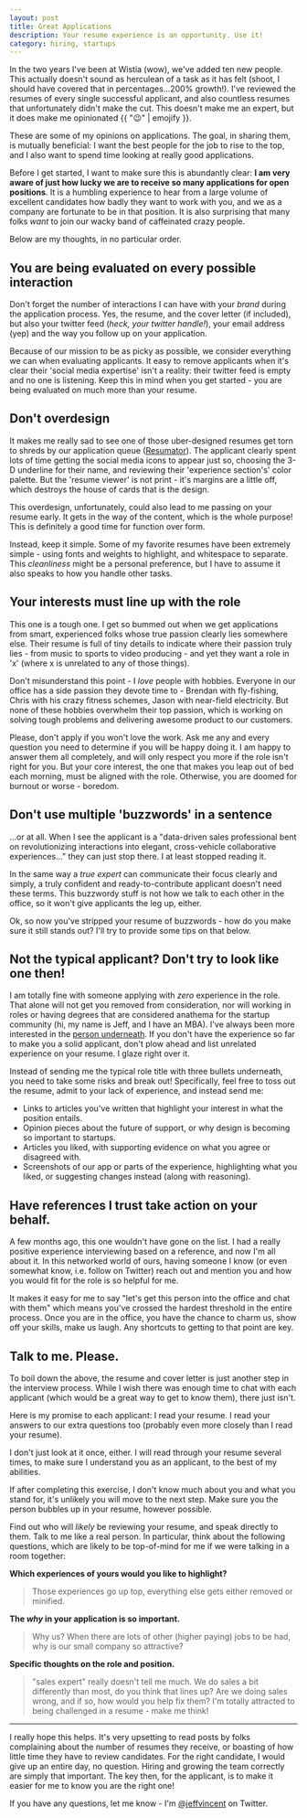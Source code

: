```yaml
---
layout: post
title: Great Applications
description: Your resume experience is an opportunity. Use it!
category: hiring, startups
---
```


In the two years I've been at Wistia (wow), we've added ten new people. This
actually doesn't sound as herculean of a task as it has felt
(shoot, I should have covered that in percentages...200% growth!).
I've reviewed the resumes of every single successful applicant, and also
countless resumes that unfortunately didn't make the cut. This doesn't make me
an expert, but it does make me opinionated {{ ":wink:" | emojify }}.

These are some of my opinions on applications. The goal, in sharing them, is
mutually beneficial: I want the best people for the job to rise to the top,
and I also want to spend time looking at really good applications.

Before I get started, I want to make sure this is abundantly clear: **I am
very aware of just how lucky we are to receive so many applications for open
positions**. It is a humbling experience to hear from a large volume of excellent 
candidates how badly they want to work with you, and we as a company are fortunate
to be in that position. It is also surprising that many folks *want* to join our
wacky band of caffeinated crazy people.

Below are my thoughts, in no particular order.

## You are being evaluated on every possible interaction

Don't forget the number of interactions I can have with your *brand* during the
application process. Yes, the resume, and the cover letter (if included), but also
your twitter feed (*heck, your twitter handle!*), your email address (yep) and the
way you follow up on your application.

Because of our mission to be as picky as possible, we consider everything we can
when evaluating applicants. It easy to remove applicants when it's clear their 
'social media expertise' isn't a reality: their twitter feed is empty and no 
one is listening. Keep this in mind when you get started - you are being evaluated
on much more than your resume.

## Don't overdesign

It makes me really sad to see one of those uber-designed resumes get torn to shreds
by our application queue ([Resumator](http://resumator.com)). The applicant 
clearly spent lots of time getting the social media icons to appear just so, 
choosing the 3-D underline for their name, and reviewing their 'experience section's'
color palette. But the 'resume viewer' is not print - it's margins are a little off,
which destroys the house of cards that is the design.

This overdesign, unfortunately, could also lead to me passing on your resume early.
It gets in the way of the content, which is the whole purpose! This is definitely 
a good time for function over form.

Instead, keep it simple. Some of my favorite resumes have been extremely simple - 
using fonts and weights to highlight, and whitespace to separate. This *cleanliness*
might be a personal preference, but I have to assume it also speaks to how you
handle other tasks.

## Your interests must line up with the role

This one is a tough one. I get so bummed out when we get applications from smart,
experienced folks whose true passion clearly lies somewhere else. Their resume
is full of tiny details to indicate where their passion truly lies - from music to
sports to video producing - and yet they want a role in 'x' (where x is unrelated
to any of those things).

Don't misunderstand this point - I *love* people with hobbies. Everyone in our office
has a side passion they devote time to - Brendan with fly-fishing, Chris with his 
crazy fitness schemes, Jason with near-field electricity. But none of these hobbies
overwhelm their top passion, which is working on solving tough problems and delivering
awesome product to our customers.

Please, don't apply if you won't love the work. Ask me any and every question you need
to determine if you will be happy doing it. I am happy to answer them all completely,
and will only respect you more if the role isn't right for you. But your core interest,
the one that makes you leap out of bed each morning, must be aligned with the role.
Otherwise, you are doomed for burnout or worse - boredom.

## Don't use multiple 'buzzwords' in a sentence

...or at all. When I see the applicant is a "data-driven sales professional bent
on revolutionizing interactions into elegant, cross-vehicle collaborative 
experiences..." they can just stop there. I at least stopped reading it.

In the same way a *true expert* can communicate their focus clearly and simply,
a truly confident and ready-to-contribute applicant doesn't need these terms.
This buzzwordy stuff is not how we talk to each other in the office, so it won't 
give applicants the leg up, either.

Ok, so now you've stripped your resume of buzzwords - how do you make sure it still
stands out? I'll try to provide some tips on that below.

## Not the typical applicant? Don't try to look like one then!

I am totally fine with someone applying with *zero* experience in the role. That
alone will not get you removed from consideration, nor will working in roles or having
degrees that are considered anathema for the startup community (hi, my name is Jeff,
and I have an MBA).  I've always been more interested in the [person underneath](/contrarian-investing-in-people).
If you don't have the experience so far to make you a solid applicant, don't plow
ahead and list unrelated experience on your resume. I glaze right over it.

Instead of sending me the typical role title with three bullets underneath, you
need to take some risks and break out! Specifically, feel free to toss out the resume,
admit to your lack of experience, and instead send me:

* Links to articles you've written that highlight your interest in what the 
position entails. 
* Opinion pieces about the future of support, or why design is becoming so important to startups. 
* Articles you liked, with supporting evidence on what you agree or disagreed with.
* Screenshots of our app or parts of the experience, highlighting what you liked,
or suggesting changes instead (along with reasoning).

## Have references I trust take action on your behalf.

A few months ago, this one wouldn't have gone on the list. I had a really positive 
experience interviewing based on a reference, and now I'm all about it. In this 
networked world of ours, having someone I know (or even somewhat know, i.e. follow
on Twitter) reach out and mention you and how you would fit for the role is so helpful
for me.

It makes it easy for me to say "let's get this person into the office and chat with them"
which means you've crossed the hardest threshold in the entire process. Once you are
in the office, you have the chance to charm us, show off your skills, make us laugh.
Any shortcuts to getting to that point are key.

## Talk to me. Please.

To boil down the above, the resume and cover letter is just another step in the 
interview process. While I wish there was enough time to chat with
each applicant (which would be a great way to get to know them), there just isn't.

Here is my promise to each applicant: I read your resume. I read your answers to
our extra questions too (probably even more closely than I read your resume).

I don't just look at it once, either. I will read through your resume several times,
to make sure I understand you as an applicant, to the best of my abilities.

If after completing this exercise, I don't know much about you and what you stand for,
it's unlikely you will move to the next step. Make sure you the person bubbles up
in your resume, however possible. 

Find out who will *likely* be reviewing your resume, and speak directly to them.
Talk to me like a real person. In particular, think about the following questions,
which are likely to be top-of-mind for me if we were talking in a room together:

**Which experiences of yours would you like to highlight?**

> Those experiences go up top, everything else gets either removed or minified.

**The *why* in your application is so important.**

> Why us? When there are lots of other (higher paying) jobs to be had, why is our small company so attractive?

**Specific thoughts on the role and position.**

> "sales expert" really doesn't tell me much. We do sales a bit differently than most,
do you think that lines up? Are we doing sales wrong, and if so, how would you help fix
them? I'm totally attracted to being challenged in a resume - make me think!

---

I really hope this helps. It's very upsetting to read posts by folks complaining
about the number of resumes they receive, or boasting of how little time they have
to review candidates. For the right candidate, I would give up an entire day, no
question. Hiring and growing the team correctly are simply that important. The key
then, for the applicant, is to make it easier for me to know you are the right one!

If you have any questions, let me know - I'm [@jeffvincent](http://twitter.com/jeffvincent) on Twitter.
